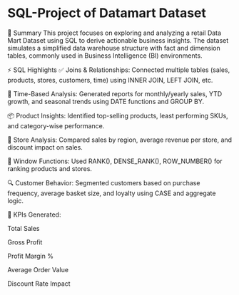 # SQL-Project of Datamart Dataset
📝 Summary
This project focuses on exploring and analyzing a retail Data Mart Dataset using SQL to derive actionable business insights. The dataset simulates a simplified data warehouse structure with fact and dimension tables, commonly used in Business Intelligence (BI) environments.

⚡ SQL Highlights
✅ Joins & Relationships: Connected multiple tables (sales, products, stores, customers, time) using INNER JOIN, LEFT JOIN, etc.

📆 Time-Based Analysis: Generated reports for monthly/yearly sales, YTD growth, and seasonal trends using DATE functions and GROUP BY.

📦 Product Insights: Identified top-selling products, least performing SKUs, and category-wise performance.

📍 Store Analysis: Compared sales by region, average revenue per store, and discount impact on sales.

🎯 Window Functions: Used RANK(), DENSE_RANK(), ROW_NUMBER() for ranking products and stores.

🔍 Customer Behavior: Segmented customers based on purchase frequency, average basket size, and loyalty using CASE and aggregate logic.

📐 KPIs Generated:

Total Sales

Gross Profit

Profit Margin %

Average Order Value

Discount Rate Impact

